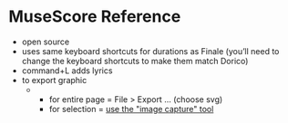 # MuseScore Reference

* open source
* uses same keyboard shortcuts for durations as Finale \(you’ll need to change the keyboard shortcuts to make them match Dorico\)
* command+L adds lyrics
* to export graphic
  * * for entire page = File &gt; Export ... \(choose svg\)
    * for selection = [use the "image capture" tool](https://musescore.org/en/handbook/3/image-capture)

